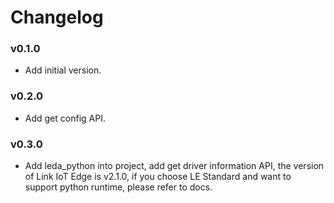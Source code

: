 # Changelog

### v0.1.0
* Add initial version.

### v0.2.0
* Add get config API.

### v0.3.0
* Add leda_python into project, add get driver information API, the version of Link IoT Edge is v2.1.0, if you choose LE Standard and want to support python runtime, please refer to docs.
